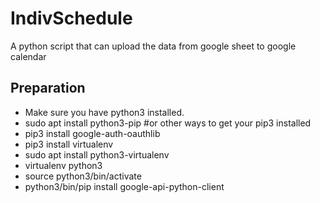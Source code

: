 # IndivSchedule
A python script that can upload the data from google sheet to google calendar
## Preparation 
- Make sure you have python3 installed. 
- sudo apt install python3-pip #or other ways to get your pip3 installed
- pip3 install google-auth-oauthlib
- pip3 install virtualenv
- sudo apt install python3-virtualenv
- virtualenv python3
- source python3/bin/activate
- python3/bin/pip install google-api-python-client
